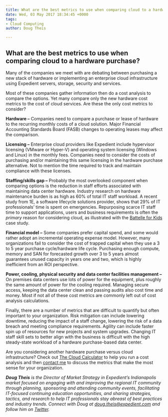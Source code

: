 ```yaml
---
title: What are the best metrics to use when comparing cloud to a hardware purchase?
date: Wed, 03 May 2017 18:34:45 +0000
tags:
- Cloud Computing
author: Doug Theis

---
```

## What are the best metrics to use when comparing cloud to a hardware purchase?

Many of the companies we meet with are debating between purchasing a new stack of hardware or implementing an enterprise cloud infrastructure using Expedient servers, storage, security and services. 

Most of these companies gather information then do a cost analysis to compare the options. Yet many compare only the new hardware cost metrics to the cost of cloud services. Are these the only cost metrics to consider? 

**Hardware –** Companies need to compare a purchase or lease of hardware to the recurring monthly costs of a cloud solution. Major Financial Accounting Standards Board (FASB) changes to operating leases may affect the comparison. 

**Licensing –** Enterprise cloud providers like Expedient include hypervisor licensing (VMware or Hyper-V) and operating system licensing (Windows and Linux) in the monthly fees. Companies need to consider the costs of purchasing and/or maintaining this same licensing in the hardware purchase alternative. Not to mention the time required to track and maintain compliance with these licenses. 

**Staffing/skills gap –** Probably the most overlooked component when comparing options is the reduction in staff efforts associated with maintaining data center hardware. Industry research on hardware maintenance burden is as high as 60% of total IT staff workload. A recent study from 1E, a software lifecycle solutions provider, shows that 29% of IT professionals’ time is spent on emergencies. Repurposing scarce IT staff time to support applications, users and business requirements is often the _primary_ reason for considering cloud, as illustrated with the [Battelle for Kids](http://bit.ly/2mKvBpc) case study. 

**Financial model –** Some companies prefer capital spend, and some would rather adopt an incremental operating expense model. However, many organizations fail to consider the cost of trapped capital when they use a 3 to 5 year purchase cycle/hardware life cycle. Purchasing enough compute, memory and SAN for forecasted growth over 3 to 5 years almost guarantees unused capacity in years one and two, which is highly inefficient from an ROI perspective. 

**Power, cooling, physical security and data center facilities management –** On premises data centers use lots of power for the equipment, plus roughly the same amount of power for the cooling required. Managing secure access, keeping the data center clean and passing audits also cost time and money. Most if not all of these cost metrics are commonly left out of cost analysis calculations. 

Finally, there are a number of metrics that are difficult to quantify but often important to your organization. Risk mitigation can include lowering downtime, reducing the impact of a staff change, lowering the risk of a data breach and meeting compliance requirements. Agility can include faster spin up of resources for new projects and system upgrades. Changing IT staff skill sets to better align with the business is difficult with the high steady-state workload of a hardware purchase-based data center.

Are you considering another hardware purchase versus cloud infrastructure? Check out [The Cloud Calculator](http://www.thecloudcalculator.com/) to help you run a cost analysis and then [contact me](mailto:doug.theis@expedient.com) to discuss the metrics that make the most sense for your organization.

**_Doug Theis_** _is the Director of Market Strategy in Expedient’s Indianapolis market focused on engaging with and improving the regional IT community through planning, sponsoring and attending community events, facilitating IT-focused continuing education opportunities, and sharing strategies, tactics, and research to help IT professionals stay abreast of best practices and industry trends. Connect with Doug at_ [_doug.theis@expedient.com_](mailto:doug.theis@expedient.com) _and follow him on_ [_Twitter_](https://twitter.com/dougtheis)_._
